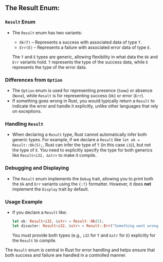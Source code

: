 ## The Result Enum:


### `Result` Enum
- The `Result` enum has two variants:
  - `Ok(T)` – Represents a success with associated data of type `T`.
  - `Err(E)` – Represents a failure with associated error data of type `E`.
  
  The `T` and `E` types are generic, allowing flexibility in what data the `Ok` and `Err` variants hold. `T` represents the type of the success data, while `E` represents the type of the error data.

### Differences from `Option`
- The `Option` enum is used for representing presence (`Some`) or absence (`None`), while `Result` is for representing success (`Ok`) or error (`Err`).
- If something goes wrong in Rust, you would typically return a `Result` to indicate the error and handle it explicitly, unlike other languages that rely on exceptions.

### Handling `Result`
- When declaring a `Result` type, Rust cannot automatically infer both generic types. For example, if we declare a `Result` like `let ok = Result::Ok(5);`, Rust can infer the type of `T` (in this case `i32`), but not the type of `E`. You need to explicitly specify the type for both generics like `Result<i32, &str>` to make it compile.

### Debugging and Displaying
- The `Result` enum implements the `Debug` trait, allowing you to print both the `Ok` and `Err` variants using the `{:?}` formatter. However, it does **not** implement the `Display` trait by default.
  
### Usage Example
- If you declare a `Result` like:
  ```rust
  let ok: Result<i32, &str> = Result::Ok(5);
  let disaster: Result<i32, &str> = Result::Err("Something went wrong");
  ```
  You must provide both types (e.g., `i32` for `T` and `&str` for `E`) explicitly for the `Result` to compile.

The `Result` enum is central in Rust for error handling and helps ensure that both success and failure are handled in a controlled manner.
